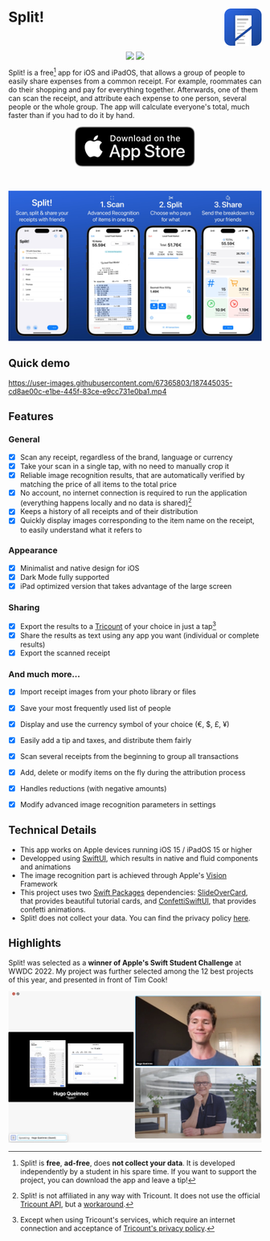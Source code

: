 <h1> Split!
  <img align="right" src="Resources/icon-radius.png" width=74px>
</h1>
<br/>

<p align="center">
  <img align="center" src="https://user-images.githubusercontent.com/67365803/170351859-860bc194-149e-41eb-8fa2-5ed8af58e5af.png#gh-light-mode-only" width=250px>
  <img align="center" src="https://user-images.githubusercontent.com/67365803/170351861-d1d8803d-094c-4909-bf58-3d90d5aa52c6.png#gh-dark-mode-only" width=250px>
</p>

Split! is a free[^1] app for iOS and iPadOS, that allows a group of people to easily share expenses from a common receipt.
For example, roommates can do their shopping and pay for everything together.
Afterwards, one of them can scan the receipt, and attribute each expense to one person, several people or the whole group.
The app will calculate everyone's total, much faster than if you had to do it by hand.
<br/>

<p align="center">
  <a href="https://apps.apple.com/fr/app/split-your-receipts/id1642182485">
    <img src="Resources/app-store.svg">
  </a>
</p>

<br/>

![](Resources/presentation.jpeg)


## Quick demo
https://user-images.githubusercontent.com/67365803/187445035-cd8ae00c-e1be-445f-83ce-e9cc731e0ba1.mp4

## Features
### General
- [x] Scan any receipt, regardless of the brand, language or currency
- [x] Take your scan in a single tap, with no need to manually crop it
- [x] Reliable image recognition results, that are automatically verified by matching the price of all items to the total price
- [x] No account, no internet connection is required to run the application (everything happens locally and no data is shared)[^3]
- [x] Keeps a history of all receipts and of their distribution
- [x] Quickly display images corresponding to the item name on the receipt, to easily understand what it refers to

### Appearance
- [x] Minimalist and native design for iOS
- [x] Dark Mode fully supported
- [x] iPad optimized version that takes advantage of the large screen

### Sharing
- [x] Export the results to a [Tricount](https://www.tricount.com/) of your choice in just a tap[^2]
- [x] Share the results as text using any app you want (individual or complete results)
- [x] Export the scanned receipt

### And much more...
- [x] Import receipt images from your photo library or files
- [x] Save your most frequently used list of people
- [x] Display and use the currency symbol of your choice (€, $, £, ¥)
- [x] Easily add a tip and taxes, and distribute them fairly
- [x] Scan several receipts from the beginning to group all transactions 
- [x] Add, delete or modify items on the fly during the attribution process
- [x] Handles reductions (with negative amounts)
- [x] Modify advanced image recognition parameters in settings


## Technical Details
- This app works on Apple devices running iOS 15 / iPadOS 15 or higher
- Developped using [SwiftUI](https://developer.apple.com/xcode/swiftui/), which results in native and fluid components and animations
- The image recognition part is achieved through Apple's [Vision](https://developer.apple.com/documentation/vision) Framework
- This project uses two [Swift Packages](https://developer.apple.com/documentation/swift_packages) dependencies: [SlideOverCard](https://github.com/joogps/SlideOverCard), that provides beautiful tutorial cards, and [ConfettiSwiftUI](https://github.com/simibac/ConfettiSwiftUI), that provides confetti animations.
- Split! does not collect your data. You can find the privacy policy [here](PRIVACY.md).

## Highlights
Split! was selected as a **winner of Apple's Swift Student Challenge** at WWDC 2022. My project was further selected among the 12 best projects of this year, and presented in front of Tim Cook!

![](Resources/tim-cook.jpg)

[^1]: Split! is **free**, **ad-free**, does **not collect your data**. It is developed independently by a student in his spare time. If you want to support the project, you can download the app and leave a tip!

[^2]: Except when using Tricount's services, which require an internet connection and acceptance of [Tricount's privacy policy](https://www.tricount.com/en/privacy-policy).

[^3]: Split! is not affiliated in any way with Tricount. It does not use the official [Tricount API](https://www.tricount.com/en/api), but a [workaround](https://github.com/hugoqnc/Split/blob/main/Split/Model/Tricount.swift).
